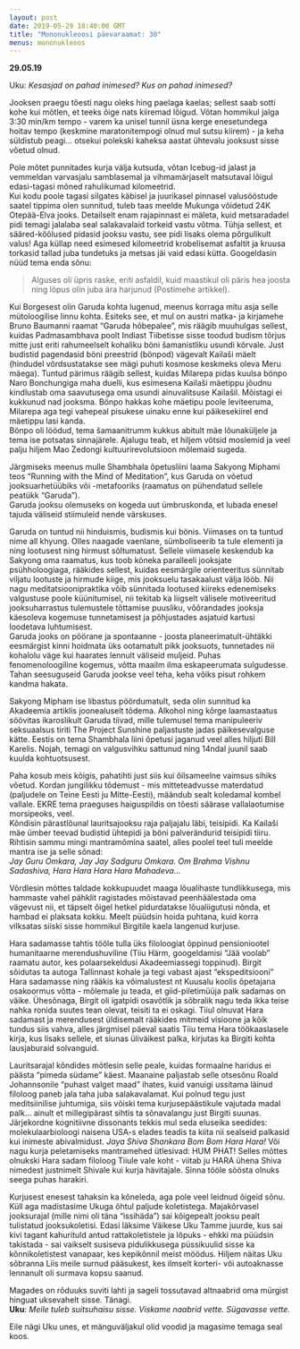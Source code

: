 ```yaml
---
layout: post
date: 2019-05-29 18:40:00 GMT
title: "Mononukleoosi päevaraamat: 30"
menus: mononukleoos
---
```

**29.05.19**

Uku: *Kesasjad on pahad inimesed? Kus on pahad inimesed?*  

Jooksen praegu tõesti nagu oleks hing paelaga kaelas; sellest saab sotti kohe kui mõtlen, et teeks õige nats kiiremad lõigud. Võtan hommikul jalga 3:30 min/km tempo - varem ka unisel tunnil üsna kerge enesetundega hoitav tempo (keskmine maratonitempogi olnud mul sutsu kiirem) - ja keha süldistub peagi... otsekui polekski kaheksa aastat ühtevalu jooksust sisse võetud olnud.  

Pole mõtet punnitades kurja välja kutsuda, võtan Icebug-id jalast ja vemmeldan varvasjalu samblasemal ja vihmamärjaselt matsutaval lõigul edasi-tagasi mõned rahulikumad kilomeetrid.  
Kui kodu poole tagasi silgates käbisel ja juurikasel pinnasel valusööstude saatel tippima olen sunnitud, tuleb taas meelde Mukunga võidetud 24K Otepää-Elva jooks. Detailselt enam rajapinnast ei mäleta, kuid metsaradadel pidi temagi jalalaba seal salakavalaid torkeid vastu võtma. Tühja sellest, et sääred-kõõlused pidasid jooksu vastu, see pidi lisaks olema põrgulikult valus! Aga küllap need esimesed kilomeetrid krobelisemat asfaltit ja kruusa torkasid tallad juba tundetuks ja metsas jäi vaid edasi kütta. Googeldasin nüüd tema enda sõnu:
> Alguses oli üpris raske, eriti asfaldil, kuid maastikul oli päris hea joosta ning lõpus olin juba ära harjunud (Postimehe artikkel).  

Kui Borgesest olin Garuda kohta lugenud, meenus korraga mitu asja selle mütoloogilise linnu kohta. Esiteks see, et mul on austri matka- ja kirjamehe Bruno Baumanni raamat “Garuda hõbepalee”, mis räägib muuhulgas sellest, kuidas Padmasambhava poolt Indiast Tiibetisse sisse toodud budism tõrjus mitte just eriti rahumeelselt kohaliku böni šamanistliku usundi kõrvale. Just budistid pagendasid böni preestrid (bönpod) vägevalt Kailaši mäelt (hindudel võrdsustatakse see mägi puhuti kosmose keskmeks oleva Meru mäega). Tuntud pärimus räägib sellest, kuidas Milarepa pidas kuulsa bönpo Naro Bonchungiga maha duelli, kus esimesena Kailaši mäetippu jõudnu kindlustab oma saavutusega oma usundi ainuvalitsuse Kailašil. Mõistagi ei kukkunud nad jooksma. Bönpo hakkas kohe mäetipu poole leviteeruma, Milarepa aga tegi vahepeal pisukese uinaku enne kui päikesekiirel end mäetippu lasi kanda.  
Bönpo oli löödud, tema šamaanitrumm kukkus abitult mäe lõunaküljele ja tema ise potsatas sinnajärele. Ajalugu teab, et hiljem võtsid moslemid ja veel palju hiljem Mao Zedongi kultuurirevolutsioon mõlemaid sugeda.  
 
Järgmiseks meenus mulle Shambhala õpetusliini laama Sakyong Miphami teos “Running with the Mind of Meditation”, kus Garuda on võetud jooksuarhetüübiks või -metafooriks (raamatus on pühendatud sellele peatükk “Garuda”).  
Garuda jooksu olemuseks on kogeda uut ümbruskonda, et lubada enesel tajuda väliseid stiimuleid nende värskuses.  

Garuda on tuntud nii hinduismis, budismis kui bönis. Viimases on ta tuntud nime all khyung. Olles naagade vaenlane, sümboliseerib ta tule elementi ja ning lootusest ning hirmust sõltumatust. Sellele viimasele keskendub ka Sakyong oma raamatus, kus toob kõneka paralleeli jooksjate psühholoogiaga, rääkides sellest, kuidas eesmärgile orienteeritus sünnitab viljatu lootuste ja hirmude kiige, mis jooksuelu tasakaalust välja lööb. Nii nagu meditatsioonipraktika võib sünnitada lootused kiireks edenemiseks valgustuse poole küünitumisel, nii tekitab ka liigselt välisele motiveeritud jooksuharrastus tulemustele tõttamise puusliku, võõrandades jooksja käesoleva kogemuse tunnetamisest ja põhjustades asjatuid kartusi loodetava luhtumisest.     
Garuda jooks on pöörane ja spontaanne - joosta planeerimatult-ühtäkki eesmärgist kinni hoidmata üks ootamatult pikk jooksuots, tunnetades nii kohalolu väge kui haarates lennult väliseid muljeid. Puhas fenomenoloogiline kogemus, võtta maailm ilma eskapeerumata sulgudesse. Tahan seesuguseid Garuda jookse veel teha, keha võiks pisut rohkem kandma hakata.  

Sakyong Mipham ise libastus pöördumatult, seda olin sunnitud ka Akadeemia artiklis joonealuselt tõdema. Alkohol ning kõrge laamastaatus söövitas ikaroslikult Garuda tiivad, mille tulemusel tema manipuleeriv seksuaalsus tiriti The Project Sunshine paljastuste jadas päikesevalguse kätte. Eestis on tema Shambhala liini õpetusi jaganud veel alles hiljuti Bill Karelis. Nojah, temagi on valgusvihku sattunud ning 14ndal juunil saab kuulda kohtuotsusest.  

Paha kosub meis kõigis, pahatihti just siis kui õilsameelne vaimsus sihiks võetud. Kordan jungilikku tõdemust - mis mitteteadvusse materdatud (paljudele on Teine Eesti ju Mitte-Eesti), määndub sealt koledamal kombel vallale. EKRE tema praeguses haiguspildis on tõesti säärase vallalaotumise morsipeoks, veel.  
Kõndisin pärastlõunal lauritsajooksu raja paljajalu läbi, teisipidi. Ka Kailaši mäe ümber teevad budistid ühtepidi ja böni palverändurid teisipidi tiiru. Rihtisin sammu mingi mantramõmina saatel, alles poolel teel tuli meelde mantra ise ja selle sõnad:  
*Jay Guru Omkara, Jay Jay Sadguru Omkara. Om Brahma Vishnu Sadashiva, Hara Hara Hara Hara Mahadeva...*  

Võrdlesin mõttes taldade kokkupuudet maaga lõualihaste tundlikkusega, mis hammaste vahel pähklit ragistades mõistavad peenhäälestada oma vägevust nii, et täpselt õigel hetkel pidurdatakse lõualiigutusi nõnda, et hambad ei plaksata kokku. Meelt püüdsin hoida puhtana, kuid korra vilksatas siiski sisse hommikul Birgitile kaela langenud kurjuse.

Hara sadamasse tahtis tööle tulla üks filoloogiat õppinud pensioniootel humanitaarne merendushuviline (Tiiu Härm, googeldamisi “Jää voolab” raamatu autor, kes polaarsekeldusi Akadeemiassegi toppinud). Birgit sõidutas ta autoga Tallinnast kohale ja tegi vabast ajast “ekspeditsiooni” Hara sadamasse ning rääkis ka võimalustest nt Kuusalu koolis õpetajana osakoormus võtta - mõlemale ju teada, et giid-piletimüüja palk sadamas on väike. Ühesõnaga, Birgit oli igatpidi osavõtlik ja sõbralik nagu teda ikka teise nahka ronida suutes tean olevat, teisiti ta ei oskagi. Tiiul olnuvat Hara sadamast ja merendusest üldisemalt rääkides mitmeid visioone ja kõik tundus siis vahva, alles järgmisel päeval saatis Tiiu tema Hara töökaaslasele kirja, kus lisaks sellele, et siunas üliväikest palka, kirjutas ka Birgiti kohta lausjaburaid solvanguid.  

Lauritsarajal kõndides mõtlesin selle peale, kuidas formaalne haridus ei päästa “pimeda südame” käest. Maanaine paljastab selle otsesõnu Roald Johannsonile “puhast valget maad” ihates, kuid vanuigi ussitama läinud filoloog paneb jala taha juba salakavalamat. Kui polnud tegu just meditsiinilise juhtumiga, siis võiski tema kurjusepäästikule vajutada madal palk… ainult et millegipärast sihtis ta sõnavalangu just Birgiti suunas. Järjekordne kognitiivne dissonants tekkis mul seda eluseika seedides: molekulaarbioloogi naisena USA-s elades teadis ta kiita nii sealseid palkasid kui inimeste abivalmidust. *Jaya Shiva Shankara Bom Bom Hara Hara!* Või nagu kurja peletamiseks mantramehed ütlesivad: HUM PHAT! Selles mõttes olnukski Hara sadam filoloog Tiiule vale koht - viitab ju HARA ühena Shiva nimedest justnimelt Shivale kui kurja hävitajale. Sinna tööle söösta olnuks seega puhas harakiri.  

Kurjusest enesest tahaksin ka kõneleda, aga pole veel leidnud õigeid sõnu. Küll aga madistasime Ukuga õhtul paljude koletistega. Majakõrvasel jooksurajal (mille nimi oli täna “issihäda”) sai kõigepealt jooksu pealt tulistatud jooksukoletisi. Edasi läksime Väikese Uku Tamme juurde, kus sai kivi tagant kahurituld antud rattakoletistele ja lõpuks - ehkki ma püüdsin takistada - sai vaikselt susiseva pidulikkusega püssikuulid sisse ka kõnnikoletistest vanapaar, kes kepikõnnil meist möödus. Hiljem näitas Uku sõbranna Liis meile surnud pääsukest, kes ilmselt korteri- või autoaknasse lennanult oli surmava kopsu saanud.  

Magades on rõduuks suviti lahti ja sageli tossutavad altnaabrid oma mürgist hinguat uksevahelt sisse. Tänagi.  
**Uku**: *Meile tuleb suitsuhaisu sisse. Viskame naabrid vette. Sügavasse vette.*  

Eile nägi Uku unes, et mänguväljakul olid voodid ja magasime temaga seal koos.
